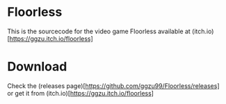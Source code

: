 # Floorless


This is the sourcecode for the video game Floorless available at (itch.io)[https://ggzu.itch.io/floorless]


# Download

Check the (releases page)[https://github.com/ggzu99/Floorless/releases] or get it from (itch.io)[https://ggzu.itch.io/floorless]
